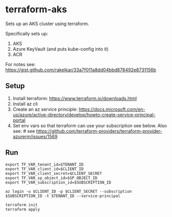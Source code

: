 # terraform-aks
Sets up an AKS cluster using terraform.

Specifically sets up:
1. AKS
2. Azure KeyVault (and puts kube-config into it)
3. ACR

For notes see: https://gist.github.com/rakelkar/33a7f011a8dd04bbd878492e8731156b

## Setup
1. Install terraform: https://www.terraform.io/downloads.html
2. Install az cli
3. Create an az service principle: https://docs.microsoft.com/en-us/azure/active-directory/develop/howto-create-service-principal-portal
4. Set env vars so that terraform can use your subscription see below. Also see: # see https://github.com/terraform-providers/terraform-provider-azurerm/issues/1569


## Run
```
export TF_VAR_tenant_id=$TENANT_ID
export TF_VAR_client_id=$CLIENT_ID
export TF_VAR_client_secret=$CLIENT_SECRET
export TF_VAR_sp_object_id=$SP_OBJECT_ID
export TF_VAR_subscription_id=$SUBSCRIPTION_ID

az login -u $CLIENT_ID -p $CLIENT_SECRET --subscription $SUBSCRIPTION_ID -t $TENANT_ID --service-principal

terraform init
terraform apply
```
